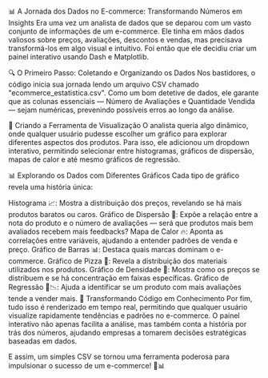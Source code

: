 📊 A Jornada dos Dados no E-commerce: Transformando Números em Insights
Era uma vez um analista de dados que se deparou com um vasto conjunto de informações de um e-commerce. Ele tinha em mãos dados valiosos sobre preços, avaliações, descontos e vendas, mas precisava transformá-los em algo visual e intuitivo. Foi então que ele decidiu criar um painel interativo usando Dash e Matplotlib.

🔍 O Primeiro Passo: Coletando e Organizando os Dados
Nos bastidores, o código inicia sua jornada lendo um arquivo CSV chamado "ecommerce_estatistica.csv". Como um bom detetive de dados, ele garante que as colunas essenciais — Número de Avaliações e Quantidade Vendida — sejam numéricas, prevenindo possíveis erros ao longo da análise.

🎨 Criando a Ferramenta de Visualização
O analista queria algo dinâmico, onde qualquer usuário pudesse escolher um gráfico para explorar diferentes aspectos dos produtos. Para isso, ele adicionou um dropdown interativo, permitindo selecionar entre histogramas, gráficos de dispersão, mapas de calor e até mesmo gráficos de regressão.

📊 Explorando os Dados com Diferentes Gráficos
Cada tipo de gráfico revela uma história única:

Histograma 📈: Mostra a distribuição dos preços, revelando se há mais produtos baratos ou caros.
Gráfico de Dispersão 🔵: Expõe a relação entre a nota do produto e o número de avaliações — será que produtos mais bem avaliados recebem mais feedbacks?
Mapa de Calor 🔥: Aponta as correlações entre variáveis, ajudando a entender padrões de venda e preço.
Gráfico de Barras 📊: Destaca quais marcas dominam o e-commerce.
Gráfico de Pizza 🥧: Revela a distribuição dos materiais utilizados nos produtos.
Gráfico de Densidade 🌊: Mostra como os preços se distribuem e se há concentração em faixas específicas.
Gráfico de Regressão 🔴📉: Ajuda a identificar se um produto com mais avaliações tende a vender mais.
🚀 Transformando Código em Conhecimento
Por fim, tudo isso é renderizado em tempo real, permitindo que qualquer usuário visualize rapidamente tendências e padrões no e-commerce. O painel interativo não apenas facilita a análise, mas também conta a história por trás dos números, ajudando empresas a tomarem decisões estratégicas baseadas em dados.

E assim, um simples CSV se tornou uma ferramenta poderosa para impulsionar o sucesso de um e-commerce! 🚀📊

